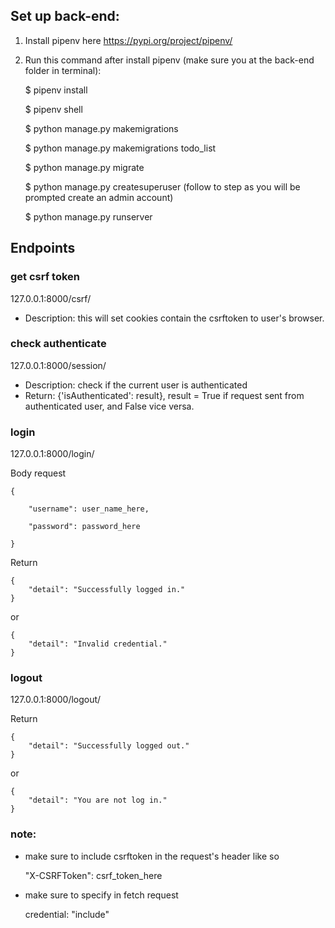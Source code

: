 ## Set up back-end:
1. Install pipenv here https://pypi.org/project/pipenv/

2. Run this command after install pipenv (make sure you at the back-end folder in terminal):
    
    $ pipenv install
    
    $ pipenv shell
    
    $ python manage.py makemigrations
    
    $ python manage.py makemigrations todo_list
    
    $ python manage.py migrate
    
    $ python manage.py createsuperuser (follow to step as you will be prompted create an admin account)
    
    $ python manage.py runserver

## Endpoints
### get csrf token
127.0.0.1:8000/csrf/

- Description: this will set cookies contain the csrftoken to user's browser. 

### check authenticate
127.0.0.1:8000/session/

- Description: check if the current user is authenticated
- Return: {'isAuthenticated': result}, result = True if request sent from authenticated user, and False vice versa.

### login
127.0.0.1:8000/login/

Body request
    
    {

        "username": user_name_here,

        "password": password_here

    }

Return

    {
        "detail": "Successfully logged in."
    }

or 

    {
        "detail": "Invalid credential."
    }

### logout
127.0.0.1:8000/logout/

Return

    {
        "detail": "Successfully logged out."
    }

or 

    {
        "detail": "You are not log in."
    }

### note:
- make sure to include csrftoken in the request's header like so

    "X-CSRFToken": csrf_token_here

- make sure to specify in fetch request

    credential: "include"